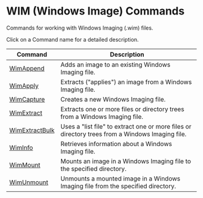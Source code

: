 # WIM (Windows Image) Commands

Commands for working with Windows Imaging (.wim) files.

Click on a Command name for a detailed description.

| Command | Description |
| --- | --- |
| [WimAppend](./WimAppend.md) | Adds an image to an existing Windows Imaging file. |
| [WimApply](./WimApply.md) | Extracts ("applies") an image from a Windows Imaging file. |
| [WimCapture](./WimCapture.md) | Creates a new Windows Imaging file. |
| [WimExtract](./WimExtract.md) | Extracts one or more files or directory trees from a Windows Imaging file. |
| [WimExtractBulk](./WimExtractBulk.md) | Uses a "list file" to extract one or more files or directory trees from a Windows Imaging file. |
| [WimInfo](./WimInfo.md) | Retrieves information about a Windows Imaging file. |
| [WimMount](./WimMount.md) | Mounts an image in a Windows Imaging file to the specified directory. |
| [WimUnmount](./WimUnmount.md) | Unmounts a mounted image in a Windows Imaging file from the specified directory. |
